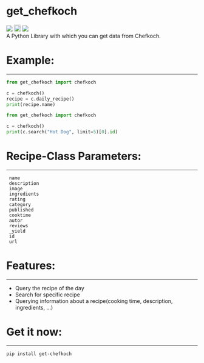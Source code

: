 # get_chefkoch
<a href="http://pepy.tech/count/get-chefkoch"><img src="http://pepy.tech/badge/get-chefkoch"></a> <a href="https://badge.fury.io/py/get-chefkoch"><img src="https://badge.fury.io/py/get-chefkoch.svg" alt="PyPI version" height="18"></a> <a href="https://github.com/olzeug/get_chefkoch/blob/master/LICENSE"><img src="https://img.shields.io/github/license/olzeug/get_chefkoch.svg"></a><br>
A Python Library with which you can get data from Chefkoch.

# Example:
--------

```python
from get_chefkoch import chefkoch

c = chefkoch()
recipe = c.daily_recipe()
print(recipe.name)
```

```python
from get_chefkoch import chefkoch

c = chefkoch()
print(c.search("Hot Dog", limit=5)[0].id)
```

# Recipe-Class Parameters:
------------------------
     name
     description
     image
     ingredients
     rating
     category
     published
     cooktime
     autor
     reviews
     _yield
     id
     url

# Features:
--------

- Query the recipe of the day
- Search for specific recipe
- Querying information about a recipe(cooking time, description, ingredients, ...)

# Get it now:
----------

```
pip install get-chefkoch
```
